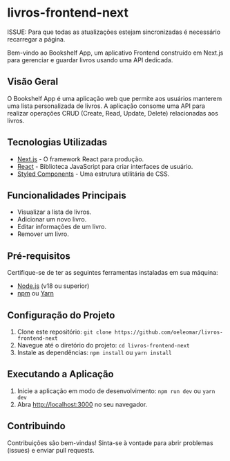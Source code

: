 # livros-frontend-next

ISSUE: Para que todas as atualizações estejam sincronizadas é necessário recarregar a página. 

Bem-vindo ao Bookshelf App, um aplicativo Frontend construído em Next.js para gerenciar e guardar livros usando uma API dedicada.

## Visão Geral

O Bookshelf App é uma aplicação web que permite aos usuários manterem uma lista personalizada de livros. A aplicação consome uma API para realizar operações CRUD (Create, Read, Update, Delete) relacionadas aos livros.

## Tecnologias Utilizadas

- [Next.js](https://nextjs.org/) - O framework React para produção.
- [React](https://reactjs.org/) - Biblioteca JavaScript para criar interfaces de usuário.
- [Styled Components](https://styled-components.com/) - Uma estrutura utilitária de CSS.

## Funcionalidades Principais

- Visualizar a lista de livros.
- Adicionar um novo livro.
- Editar informações de um livro.
- Remover um livro.

## Pré-requisitos

Certifique-se de ter as seguintes ferramentas instaladas em sua máquina:

- [Node.js](https://nodejs.org/) (v18 ou superior)
- [npm](https://www.npmjs.com/) ou [Yarn](https://yarnpkg.com/)

## Configuração do Projeto

1. Clone este repositório: `git clone https://github.com/oeleomar/livros-frontend-next`
2. Navegue até o diretório do projeto: `cd livros-frontend-next`
3. Instale as dependências: `npm install` ou `yarn install`

## Executando a Aplicação

1. Inicie a aplicação em modo de desenvolvimento: `npm run dev` ou `yarn dev`
2. Abra [http://localhost:3000](http://localhost:3000) no seu navegador.

## Contribuindo

Contribuições são bem-vindas! Sinta-se à vontade para abrir problemas (issues) e enviar pull requests.


